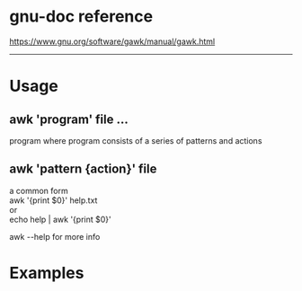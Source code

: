 gnu-doc reference
===
https://www.gnu.org/software/gawk/manual/gawk.html

***

Usage
===
awk 'program' file ...    
---
program where program consists of a series of patterns and actions    

awk 'pattern {action}' file
---
a common form    
awk '{print $0}' help.txt    
or         
echo help | awk '{print $0}'    

awk --help for more info    

Examples
===

